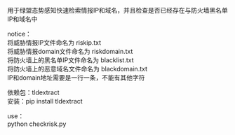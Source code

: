 用于绿盟态势感知快速检索情报IP和域名，并且检查是否已经存在与防火墙黑名单IP和域名中  
  
notice：  
    将威胁情报IP文件命名为 riskip.txt  
    将威胁情报domain文件命名为 riskdomain.txt  
    将防火墙上的黑名单IP文件命名为 blacklist.txt  
    将防火墙上的恶意域名文件命名为 blackdomain.txt  
    IP和domain地址需要是一行一条，不能有其他字符  

依赖包：tldextract  
安装：pip install tldextract  
  
use：  
  python checkrisk.py  
